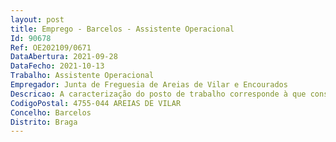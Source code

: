 ```yaml
--- 
layout: post
title: Emprego - Barcelos - Assistente Operacional
Id: 90678
Ref: OE202109/0671
DataAbertura: 2021-09-28
DataFecho: 2021-10-13
Trabalho: Assistente Operacional
Empregador: Junta de Freguesia de Areias de Vilar e Encourados
Descricao: A caracterização do posto de trabalho corresponde à que consta do anexo à LTFP para a carreira de assistente operacional, a que se refere o artigo 88º da referida Lei, aprovada pelo artigo 2.º da Lei n.º 35 2014, de 20 de junho, e à execução das seguintes atividades  atendimento ao balcão, atendimento do telefone e fax, arquivo, receção, registo e expedição da correspondência, emissão de vários documentos, entre os quais, ofícios, atestados, declarações, certidões, registo e licenças de canídeos e gatídeos  depósito de valores nos Bancos  Apoio aos órgãos e serviços da Junta, através da elaboração de documentos, e preparação necessária à prossecução das suas atividades  Assegurar o expediente geral  Promover a divulgação das atividades da Junta  Assegurar a limpeza dos estabelecimentos educativos  Auxiliar na distribuição da alimentação das crianças  Assegurar o transporte das crianças e respetiva vigilância.
CodigoPostal: 4755-044 AREIAS DE VILAR
Concelho: Barcelos
Distrito: Braga
--- 
```

